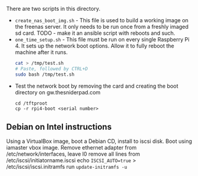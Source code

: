 There are two scripts in this directory.

- `create_nas_boot_img.sh` - This file is used to build a working image on the
  freenas server. It only needs to be run once from a freshly imaged sd card.
  TODO - make it an ansible script with reboots and such.
- `one_time_setup.sh` - This file must be run on every single Raspberry Pi 4.
  It sets up the network boot options. Allow it to fully reboot the machine
  after it runs.
  ```bash
  cat > /tmp/test.sh
  # Paste, followed by CTRL+D
  sudo bash /tmp/test.sh
  ```
- Test the network boot by removing the card and creating the boot directory
  on gw.thesniderpad.com
  ```
  cd /tftproot
  cp -r rpi4-boot <serial number>
  ```

## Debian on Intel instructions

Using a VirtualBox image, boot a Debian CD, install to iscsi disk.
Boot using iamaster vbox image.
Remove ethernet adapter from /etc/network/interfaces, leave l0
remove all lines from /etc/iscsi/initiatorname.iscsi
echo `ISCSI_AUTO=true` > /etc/iscsi/iscsi.initramfs
run `update-initramfs -u`
